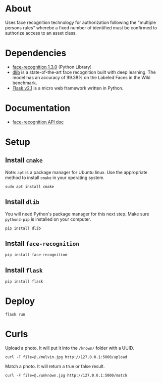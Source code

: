 # About
Uses face recognition technology for authorization following the "multiple persons rules" wherebe a fixed number of identified must be confirmed to authorize access to an asset class.

# Dependencies
- [face-recognition 1.3.0](https://pypi.org/project/face-recognition/) (Python Library)
- [dlib](https://gist.github.com/ageitgey/629d75c1baac34dfa5ca2a1928a7aeaf) is a state-of-the-art face recognition built with deep learning. The model has an accuracy of 99.38% on the Labeled Faces in the Wild benchmark.
- [Flask v2.1](https://flask.palletsprojects.com/en/2.1.x/) is a micro web framework written in Python.

# Documentation
- [face-recognition API doc](https://face-recognition.readthedocs.io/en/latest/face_recognition.html)

# Setup
## Install `cmake`
Note: `apt` is a package manager for Ubuntu linux. Use the appropriate method to install `cmake` in your operating system.
```
sudo apt install cmake
```

## Install `dlib`
You will need Python's package manager for this next step. Make sure `python3-pip` is installed on your computer.
```
pip install dlib
```

## Install `face-recognition`
```
pip install face-recognition
```

## Install `flask`
```
pip install flask
```

# Deploy
```
flask run
```
# Curls
Upload a photo. It will put it into the `/known/` folder with a UUID.
```
curl -F file=@./melvin.jpg http://127.0.0.1:5000/upload
```
Match a photo. It will return a true or false result.
```
curl -F file=@./unknown.jpg http://127.0.0.1:5000/match
```
